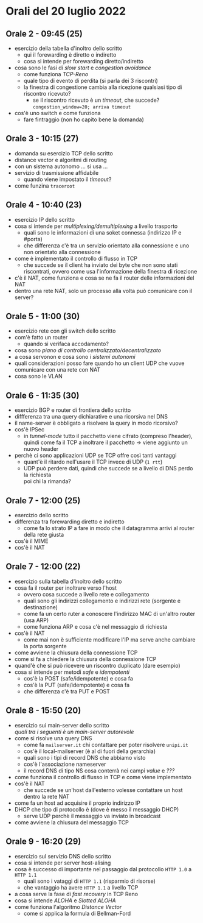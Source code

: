# Orali del 20 luglio 2022


## Orale 2 - 09:45 (25)

- esercizio della tabella d'inoltro dello scritto
    - qui il forewarding è diretto o indiretto
    - cosa si intende per forewarding diretto/indiretto
- cosa sono le fasi di *slow start* e *congestion avoidance*
    - come funziona *TCP-Reno*
    - quale tipo di evento di perdita (si parla dei 3 riscontri)
    - la finestra di congestione cambia alla ricezione qualsiasi tipo di riscontro ricevuto?
        - se il riscontro ricevuto è un *timeout*, che succede? \
          `congestion_window=20; arriva timeout`
- cos'è uno switch e come funziona
    - fare fintraggio (non ho capito bene la domanda)


## Orale 3 - 10:15 (27)

- domanda su esercizio TCP dello scritto
- distance vector e algoritmi di routing
- con un sistema autonomo ... si usa ...
- servizio di trasmissione affidabile
    - quando viene impostato il *timeout*?
- come funzina `traceroot`


## Orale 4 - 10:40 (23)

- esercizio IP dello scritto
- cosa si intende per *multiplexing/demultiplexing* a livello trasporto
    - quali sono le informazioni di una soket connessa (indirizzo IP e #porta)
    - che differenza c'è tra un servizio orientato alla connessione e uno non orientato alla connessione
- come è implementato il controllo di flusso in TCP
    - che succede se il client ha inviato dei byte che non sono stati riscontrati, ovvero come usa l'informazione della finestra di ricezione
- c'è il NAT, come funziona e cosa se ne fa il router delle informazioni del NAT
- dentro una rete NAT, solo un processo alla volta può comunicare con il server?


## Orale 5 - 11:00 (30)

- esercizio rete con gli switch dello scritto
- com'è fatto un router
    - quando si verifaca accodamento?
- cosa sono *piano di controllo centralizzato/decentralizzato*
- a cosa servonon e cosa sono i *sistemi autonomi*
- quali considerazioni posso fare quando ho un client UDP che vuove comunicare con una rete con NAT
- cosa sono le VLAN


## Orale 6 - 11:35 (30)

- esercizio BGP e router di frontiera dello scritto
- diffferenza tra una query dichiarative e una ricorsiva nel DNS
- il name-server è obbligato a risolvere la query in modo ricorsivo?
- cos'è IPSec
    - in *tunnel-mode* tutto il pacchetto viene cifrato (compreso l'header), quindi come fa il TCP a inoltrare il pacchetto → viene aggiunto un nuovo header
- perchè ci sono applicazioni UDP se TCP offre così tanti vantaggi
    - quant'è il ritardo nell'usare il TCP invece di UDP (`1 rtt`)
    - UDP può perdere dati, quindi che succede se a livello di DNS perdo la richiesta \
      poi chi la rimanda?


## Orale 7 - 12:00 (25)

- esercizio dello scritto
- differenza tra forewarding diretto e indiretto
    - come fa lo strato IP a fare in modo che il datagramma arrivi al router della rete giusta
- cos'è il MIME
- cos'è il NAT


## Orale 7 - 12:00 (22)

- esercizio sulla tabella d'inoltro dello scritto
- cosa fa il router per inoltrare verso l'host
    - ovvero  cosa succede a livello rete e collegamento
    - quali sono gli indirizzi collegamento e indirizzi rete (sorgente e destinazione)
    - come fa un certo ruter a conoscere l'indirizzo MAC di un'altro router (usa ARP)
    - come funziona ARP e cosa c'è nel messaggio di richiesta
- cos'è il NAT
    - come mai non è sufficiente modificare l'IP ma serve anche cambiare la porta sorgente
- come avviene la chiusura della connessione TCP
- come si fa a chiedere la chiusura della connessione TCP
- quand'è che si può ricevere un riscontro duplicato (dare esempio)
- cosa si intende per metodi *safe* e *idempotenti*
    - cos'è la POST (safe/idempotente) e cosa fa
    - cos'è la PUT (safe/idempotente) e cosa fa
    - che differenza c'è tra PUT e POST


## Orale 8 - 15:50 (20)

- esercizio sui main-server dello scritto \
  *quali tra i seguenti è un main-server autorevole*
- come si risolve una query DNS
    - come fa `mailserver.it` chi contattare per poter risolvere `unipi.it`
    - cos'è il local-mailserver (è al di fuori della gerarchia)
    - quali sono i tipi di record DNS che abbiamo visto
    - cos'è l'associazione nameserver
    - il record DNS di tipo NS cosa conterrà nei campi *value* e *???*
- come funziona il controllo di flusso in TCP e come viene implementato
- cos'è il NAT
    - che succede se un'host dall'esterno volesse contattare un host dentro la rete NAT
- come fa un host ad acquisire il proprio indirizzo IP
- DHCP che tipo di protocollo è (dove è messo il messaggio DHCP)
    - serve UDP perchè il messaggio va inviato in broadcast
- come avviene la chiusura del messaggio TCP


## Orale 9 - 16:20 (29)

- esercizio sul servizio DNS dello scritto
- cosa si intende per server host-alising
- cosa è successo di importante nel passaggio dal protocollo `HTTP 1.0` a `HTTP 1.1`
    - quali sono i vataggi di `HTTP 1.1` (risparmio di risorse)
    - che vantaggio ha avere `HTTP 1.1` a livello TCP
- a cosa serve la fase di *fast recovery* in TCP Reno
- cosa si intende *ALOHA* e *Slotted ALOHA*
- come funziona l'algoritmo *Distance Vector*
    - come si applica la formula di Bellman-Ford
